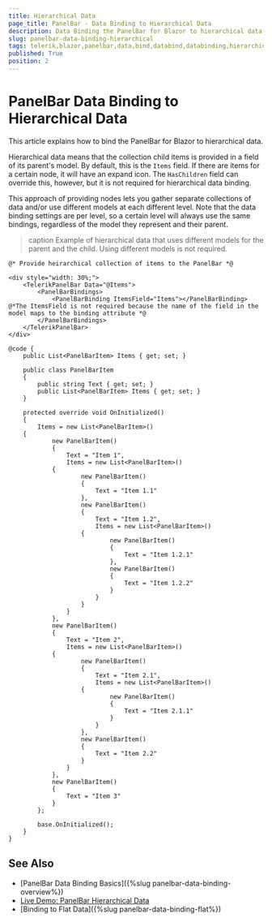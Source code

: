 ```yaml
---
title: Hierarchical Data
page_title: PanelBar - Data Binding to Hierarchical Data
description: Data Binding the PanelBar for Blazor to hierarchical data.
slug: panelbar-data-binding-hierarchical
tags: telerik,blazor,panelbar,data,bind,databind,databinding,hierarchical
published: True
position: 2
---
```


# PanelBar Data Binding to Hierarchical Data

This article explains how to bind the PanelBar for Blazor to hierarchical data.

Hierarchical data means that the collection child items is provided in a field of its parent's model. By default, this is the `Items` field. If there are items for a certain node, it will have an expand icon. The `HasChildren` field can override this, however, but it is not required for hierarchical data binding.

This approach of providing nodes lets you gather separate collections of data and/or use different models at each different level. Note that the data binding settings are per level, so a certain level will always use the same bindings, regardless of the model they represent and their parent.

>caption Example of hierarchical data that uses different models for the parent and the child. Using different models is not required.

````CSHTML
@* Provide heirarchical collection of items to the PanelBar *@

<div style="width: 30%;">
    <TelerikPanelBar Data="@Items">
        <PanelBarBindings>
            <PanelBarBinding ItemsField="Items"></PanelBarBinding> @*The ItemsField is not required because the name of the field in the model maps to the binding attribute *@
        </PanelBarBindings>
    </TelerikPanelBar>
</div>

@code {
    public List<PanelBarItem> Items { get; set; }

    public class PanelBarItem
    {
        public string Text { get; set; }
        public List<PanelBarItem> Items { get; set; }
    }

    protected override void OnInitialized()
    {
        Items = new List<PanelBarItem>()
    {
            new PanelBarItem()
            {
                Text = "Item 1",
                Items = new List<PanelBarItem>()
            {
                    new PanelBarItem()
                    {
                        Text = "Item 1.1"
                    },
                    new PanelBarItem()
                    {
                        Text = "Item 1.2",
                        Items = new List<PanelBarItem>()
                    {
                            new PanelBarItem()
                            {
                                Text = "Item 1.2.1"
                            },
                            new PanelBarItem()
                            {
                                Text = "Item 1.2.2"
                            }
                        }
                    }
                }
            },
            new PanelBarItem()
            {
                Text = "Item 2",
                Items = new List<PanelBarItem>()
            {
                    new PanelBarItem()
                    {
                        Text = "Item 2.1",
                        Items = new List<PanelBarItem>()
                    {
                            new PanelBarItem()
                            {
                                Text = "Item 2.1.1"
                            }
                        }
                    },
                    new PanelBarItem()
                    {
                        Text = "Item 2.2"
                    }
                }
            },
            new PanelBarItem()
            {
                Text = "Item 3"
            }
        };

        base.OnInitialized();
    }
}
````


## See Also

  * [PanelBar Data Binding Basics]({%slug panelbar-data-binding-overview%})
  * [Live Demo: PanelBar Hierarchical Data](https://demos.telerik.com/blazor-ui/panelbar/hierarchical-data)
  * [Binding to Flat Data]({%slug panelbar-data-binding-flat%})

